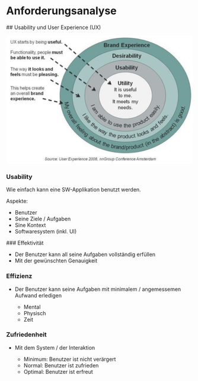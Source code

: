 # Anforderungsanalyse

## Usability und User Experience (UX)

![Alt text](image-6.png)


### Usability

Wie einfach kann eine SW-Applikation benutzt werden.

Aspekte:

- Benutzer
- Seine Ziele / Aufgaben
- Sine Kontext
- Softwaresystem (inkl. UI)


### Effektivität

- Der Benutzer kann all seine Aufgaben vollständig erfüllen
- Mit der gewünschten Genauigkeit

### Effizienz

- Der Benutzer kann seine Aufgaben mit minimalem / angemessemen Aufwand erledigen

	- Mental
	- Physisch
	- Zeit

### Zufriedenheit

- Mit dem System / der Interaktion

	- Minimum: Benutzer ist nicht verärgert
	- Normal: Benutzer ist zufrieden
	- Optimal: Benutzer ist erfreut